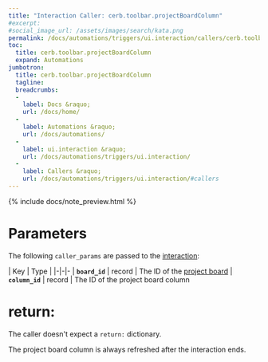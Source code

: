 ```yaml
---
title: "Interaction Caller: cerb.toolbar.projectBoardColumn"
#excerpt: 
#social_image_url: /assets/images/search/kata.png
permalink: /docs/automations/triggers/ui.interaction/callers/cerb.toolbar.projectBoardColumn/
toc:
  title: cerb.toolbar.projectBoardColumn
  expand: Automations
jumbotron:
  title: cerb.toolbar.projectBoardColumn
  tagline: 
  breadcrumbs:
  -
    label: Docs &raquo;
    url: /docs/home/
  -
    label: Automations &raquo;
    url: /docs/automations/
  -
    label: ui.interaction &raquo;
    url: /docs/automations/triggers/ui.interaction/
  -
    label: Callers &raquo;
    url: /docs/automations/triggers/ui.interaction/#callers
---
```


{% include docs/note_preview.html %}

# Parameters

The following `caller_params` are passed to the [interaction](/docs/automations/triggers/ui.interaction/):

| Key | Type | 
|-|-|-
| **`board_id`** | record | The ID of the [project board](/docs/records/types/project-board/)
| **`column_id`** | record | The ID of the project board column

# return:

The caller doesn't expect a `return:` dictionary.

The project board column is always refreshed after the interaction ends.